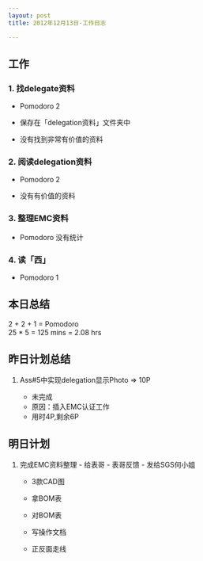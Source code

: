 ```yaml
---
layout: post
title: 2012年12月13日-工作日志  

---
```


  
## 工作

### 1. 找delegate资料    
-  Pomodoro 2
  
-  保存在「delegation资料」文件夹中  
  
-	没有找到非常有价值的资料   

### 2. 阅读delegation资料 
-  Pomodoro 2  
  
-	没有有价值的资料    

### 3. 整理EMC资料
-  Pomodoro 没有统计    
  
### 4. 读「西」  
-  Pomodoro 1     
  
## 本日总结    

2 + 2 + 1 =  Pomodoro    
25 * 5 = 125 mins = 2.08 hrs    
  
## 昨日计划总结    
1. Ass#5中实现delegation显示Photo => 10P   
	  
	- 	未完成  
	- 原因：插入EMC认证工作   
	- 用时4P,剩余6P
  
## 明日计划    
  
1. 完成EMC资料整理  - 给表哥 - 表哥反馈 - 发给SGS何小姐
	- 3款CAD图  
	  
	- 拿BOM表  
	  
	- 对BOM表  
	  
	-	写操作文档  
	  
	-	正反面走线







  

    

